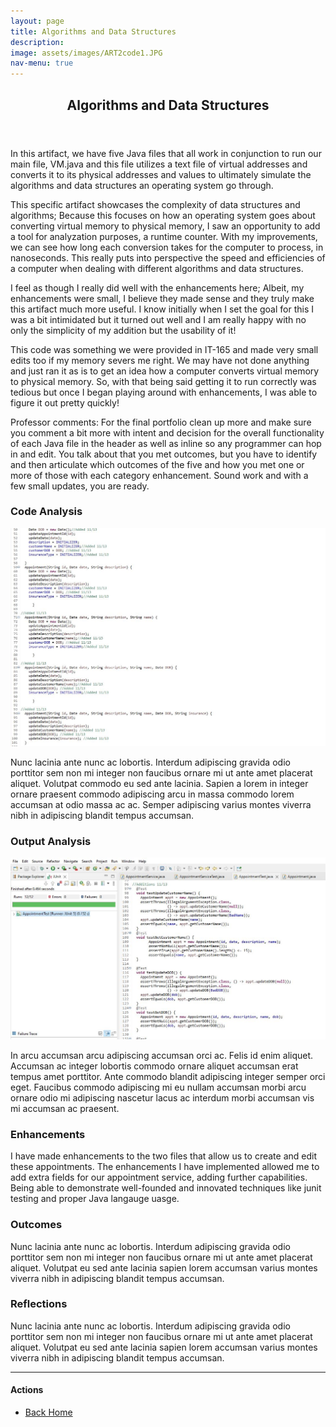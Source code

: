 ```yaml
---
layout: page
title: Algorithms and Data Structures
description:
image: assets/images/ART2code1.JPG
nav-menu: true
---
```

<!-- Main -->
<div id="main" class="alt">

<!-- One -->
<section id="one">
	<div class="inner">
		<header class="major">
      			<h1>Algorithms and Data Structures</h1>
		</header>

<h2 id="content"></h2>
<p>In this artifact, we have five Java files that all work in conjunction to run our main file, VM.java and this file utilizes a text file of virtual addresses and converts it to its physical addresses and values to ultimately simulate the algorithms and data structures an operating system go through.

This specific artifact showcases the complexity of data structures and algorithms; Because this focuses on how an operating system goes about converting virtual memory to physical memory, I saw an opportunity to add a tool for analyzation purposes, a runtime counter. With my improvements, we can see how long each conversion takes for the computer to process, in nanoseconds. This really puts into perspective the speed and efficiencies of a computer when dealing with different algorithms and data structures.

I feel as though I really did well with the enhancements here; Albeit, my enhancements were small, I believe they made sense and they truly make this artifact much more useful. I know initially when I set the goal for this I was a bit intimidated but it turned out well and I am really happy with no only the simplicity of my addition but the usability of it!

This code was something we were provided in IT-165 and made very small edits too if my memory severs me right. We may have not done anything and just ran it as is to get an idea how a computer converts virtual memory to physical memory. So, with that being said getting it to run correctly was tedious but once I began playing around with enhancements, I was able to figure it out pretty quickly!

Professor comments: For the final portfolio clean up more and make sure you comment a bit more with intent and decision for the overall functionality of each Java file in the header as well as inline so any programmer can hop in and edit. You talk about that you met outcomes, but you have to identify and then articulate which outcomes of the five and how you met one or more of those with each category enhancement. Sound work and with a few small updates, you are ready. </p>

<div class="row">
	<div class="6u 12u$(small)">
		<h3>Code Analysis</h3>
<div class="6u 12u$(small)"><span class="image fit"><img src="assets/images/ART1code2.JPG" alt="" /></span></div>
		<p>Nunc lacinia ante nunc ac lobortis. Interdum adipiscing gravida odio porttitor sem non mi integer non faucibus ornare mi ut ante amet placerat aliquet. Volutpat commodo eu sed ante lacinia. Sapien a lorem in integer ornare praesent commodo adipiscing arcu in massa commodo lorem accumsan at odio massa ac ac. Semper adipiscing varius montes viverra nibh in adipiscing blandit tempus accumsan.</p>
	</div>
	<div class="6u$ 12u$(small)">
		<h3>Output Analysis</h3>
<div class="6u$ 12u$(small)"><span class="image fit"><img src="assets/images/ART1test1.JPG" alt="" /></span></div>
		<p>In arcu accumsan arcu adipiscing accumsan orci ac. Felis id enim aliquet. Accumsan ac integer lobortis commodo ornare aliquet accumsan erat tempus amet porttitor. Ante commodo blandit adipiscing integer semper orci eget. Faucibus commodo adipiscing mi eu nullam accumsan morbi arcu ornare odio mi adipiscing nascetur lacus ac interdum morbi accumsan vis mi accumsan ac praesent.</p>
	</div>
	<!-- Break -->
	<div class="4u 12u$(medium)">
		<h3>Enhancements</h3>
		<p> I have made enhancements to the two files that allow us to create and edit these appointments. The enhancements I have implemented allowed me to add extra fields for our appointment service, adding further capabilities. Being able to demonstrate well-founded and innovated techniques like junit testing and proper Java langauge uasge.</p>
	</div>
	<div class="4u 12u$(medium)">
		<h3>Outcomes</h3>
		<p>Nunc lacinia ante nunc ac lobortis. Interdum adipiscing gravida odio porttitor sem non mi integer non faucibus ornare mi ut ante amet placerat aliquet. Volutpat eu sed ante lacinia sapien lorem accumsan varius montes viverra nibh in adipiscing blandit tempus accumsan.</p>
	</div>
	<div class="4u$ 12u$(medium)">
		<h3>Reflections</h3>
		<p>Nunc lacinia ante nunc ac lobortis. Interdum adipiscing gravida odio porttitor sem non mi integer non faucibus ornare mi ut ante amet placerat aliquet. Volutpat eu sed ante lacinia sapien lorem accumsan varius montes viverra nibh in adipiscing blandit tempus accumsan.</p>
	</div>
</div>

<hr class="major" />

<!-- Buttons -->
<h4>Actions</h4>
<ul class="actions vertical">
	<li><a href="https://xander325.github.io/xanderbell.github.io/" class="button special fit">Back Home</a></li>
	</ul>
</div>

